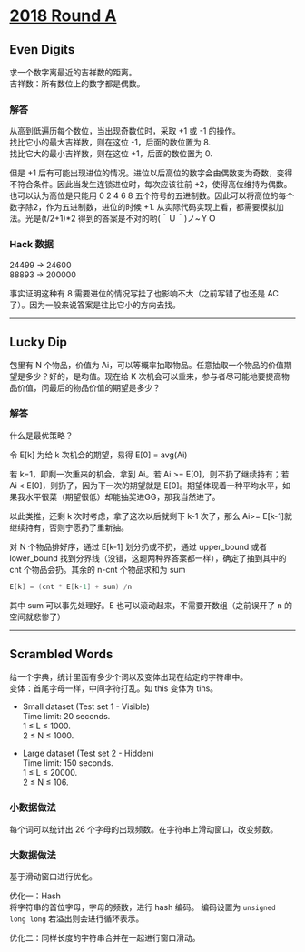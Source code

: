 # [2018 Round A](https://codingcompetitions.withgoogle.com/kickstart/round/0000000000050edf)

## Even Digits
求一个数字离最近的吉祥数的距离。  
吉祥数：所有数位上的数字都是偶数。

### 解答
从高到低遍历每个数位，当出现奇数位时，采取 +1 或 -1 的操作。  
找比它小的最大吉祥数，则在这位 -1，后面的数位置为 8.  
找比它大的最小吉祥数，则在这位 +1，后面的数位置为 0.

但是 +1 后有可能出现进位的情况。进位以后高位的数字会由偶数变为奇数，变得不符合条件。因此当发生连锁进位时，每次应该往前 +2，使得高位维持为偶数。也可以认为高位是只能用 0 2 4 6 8 五个符号的五进制数。因此可以将高位的每个数字除2，作为五进制数，进位的时候 +1. 从实际代码实现上看，都需要模拟加法。光是(t/2+1)*2 得到的答案是不对的哟(＾Ｕ＾)ノ~ＹＯ

### Hack 数据
24499 -> 24600  
88893 -> 200000

事实证明这种有 8 需要进位的情况写挂了也影响不大（之前写错了也还是 AC 了）。因为一般来说答案是往比它小的方向去找。

***

## Lucky Dip
包里有 N 个物品，价值为 Ai，可以等概率抽取物品。任意抽取一个物品的价值期望是多少？好的，是均值。现在给 K 次机会可以重来，参与者尽可能地要提高物品价值，问最后的物品价值的期望是多少？

### 解答

什么是最优策略？

令 E[k] 为给 k 次机会的期望，易得 E[0] = avg(Ai)  

若 k=1，即剩一次重来的机会，拿到 Ai。若 Ai >= E[0]，则不扔了继续持有；若 Ai < E[0]，则扔了，因为下一次的期望就是 E[0]。期望体现着一种平均水平，如果我水平很菜（期望很低）却能抽奖进GG，那我当然进了。  

以此类推，还剩 k 次时考虑，拿了这次以后就剩下 k-1 次了，那么 Ai>= E[k-1]就继续持有，否则宁愿扔了重新抽。

对 N 个物品排好序，通过 E[k-1] 划分扔或不扔，通过 upper_bound 或者 lower_bound 找到分界线（没错，这题两种界答案都一样），确定了抽到其中的 cnt 个物品会扔。其余的 n-cnt 个物品求和为 sum
```cpp
E[k] = (cnt * E[k-1] + sum) /n
```
其中 sum 可以事先处理好。E 也可以滚动起来，不需要开数组（之前误开了 n 的空间就悲惨了）

***

## Scrambled Words
给一个字典，统计里面有多少个词以及变体出现在给定的字符串中。  
变体：首尾字母一样，中间字符打乱。如 this 变体为 tihs。

* Small dataset (Test set 1 - Visible)  
Time limit: 20 seconds.  
1 ≤ L ≤ 1000.  
2 ≤ N ≤ 1000.  

* Large dataset (Test set 2 - Hidden)  
Time limit: 150 seconds.  
1 ≤ L ≤ 20000.  
2 ≤ N ≤ 106.

### 小数据做法
每个词可以统计出 26 个字母的出现频数。在字符串上滑动窗口，改变频数。  

### 大数据做法
基于滑动窗口进行优化。

优化一：Hash  
将字符串的首位字母，字母的频数，进行 hash 编码。
编码设置为 `unsigned long long` 若溢出则会进行循环表示。

优化二：同样长度的字符串合并在一起进行窗口滑动。